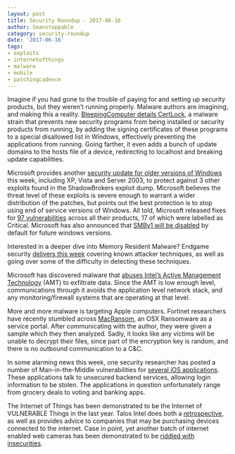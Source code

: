 ```yaml
---
layout: post
title: Security Roundup - 2017-06-16
author: Seanstoppable
category: security-roundup
date: '2017-06-16'
tags:
- exploits
- internetofthings
- malware
- mobile
- patchingcadence
---
```


Imagine if you had gone to the trouble of paying for and setting up security 
products, but they weren’t running properly. Malware authors are imagining, and 
making this a reality. [BleepingComputer details 
CertLock](https://www.bleepingcomputer.com/news/security/certlock-trojan-blocks-security-programs-by-disallowing-their-certificates/), 
a malware strain that prevents new security programs from being installed or 
security products from running, by adding the signing certificates of these 
programs to a special disallowed list in Windows, effectively preventing the 
applications from running. Going farther, it even adds a bunch of update domains 
to the hosts file of a device, redirecting to localhost and breaking update 
capabilities.

Microsoft provides another [security update for older versions of
Windows](https://arstechnica.com/security/2017/06/win-xp-patched-to-avert-new-outbreaks-spawned-by-nsa-leaking-shadow-brokers/)
this week, including XP, Vista and Server 2003, to protect against 3 other
exploits found in the ShadowBrokers exploit dump. Microsoft believes the threat
level of these exploits is severe enough to warrant a wider distribution of the
patches, but points out the best protection is to stop using end of service
versions of Windows. All told, Microsoft released fixes for [97
vulnerabilities](http://blog.talosintelligence.com/2017/06/ms-tuesday.html)
across all their products, 17 of which were labelled as Critical. Microsoft has
also announced that [SMBv1 will be
disabled](https://www.bleepingcomputer.com/news/microsoft/microsoft-to-disable-smbv1-in-windows-starting-this-fall/)
by default for future windows versions.

Interested in a deeper dive into Memory Resident Malware? Endgame security
[delivers this week](https://www.endgame.com/blog/technical-blog/hunting-memory)
covering known attacker techniques, as well as going over
some of the difficulty in detecting these techniques.

Microsoft has discovered malware that [abuses Intel’s Active Management
Technology](https://threatpost.com/platinum-apt-first-to-abuse-intel-chip-management-feature/126166/)
(AMT) to exfiltrate data. Since the AMT is low enough level,
communications through it avoids the application level network stack, and any
monitoring/firewall systems that are operating at that level.

More and more malware is targeting Apple computers. Fortinet researchers have
recently stumbled across 
[MacRansom](https://blog.fortinet.com/2017/06/09/macransom-offered-as-ransomware-as-a-service),
an OSX Ransomware as a service portal. After communicating with the author, they
were given a sample which they then analyzed. Sadly, it looks like any victims
will be unable to decrypt their files, since part of the encryption key is
random, and there is no outbound communication to a C&C.

In some alarming news this week, one security researcher has posted a number of
Man-in-the-Middle vulnerabilities for [several iOS
applications](https://medium.com/@chronic_9612/follow-up-76-popular-apps-confirmed-vulnerable-to-silent-interception-of-tls-protected-data-64185035029f).
These applications talk to unsecured backend services, allowing login
information to be stolen. The applications in question unfortunately range from
grocery deals to voting and banking apps.

The Internet of Things has been demonstrated to be the Internet of VULNERABLE
Things in the last year. Talos Intel does both a
[retrospective](http://blog.talosintelligence.com/2017/06/the-internet-of-vulnerable-things.html), 
as well as
provides advice to companies that may be purchasing devices connected to the
internet. Case in point, yet another batch of internet enabled web cameras has been
demonstrated to be [riddled with
insecurities](https://safeandsavvy.f-secure.com/2017/06/06/foscam-ip-cameras-insecure-iot/).



